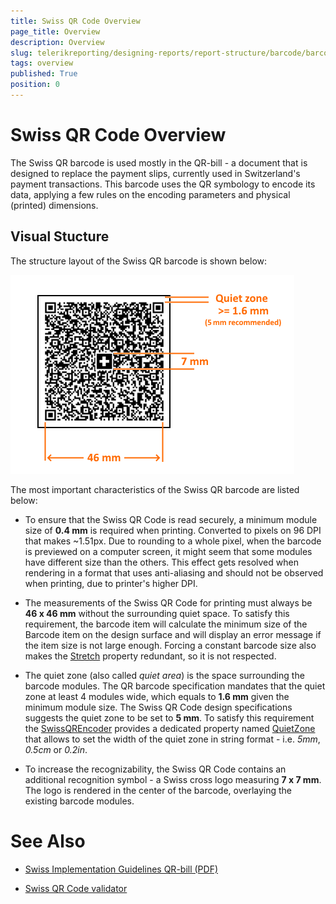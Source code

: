 ```yaml
---
title: Swiss QR Code Overview
page_title: Overview 
description: Overview
slug: telerikreporting/designing-reports/report-structure/barcode/barcode-types/2d-barcodes/swiss-qr-code/overview
tags: overview
published: True
position: 0
---
```


# Swiss QR Code Overview



The Swiss QR barcode is used mostly in the QR-bill - a document that is designed to replace the payment slips, currently used in Switzerland's payment transactions.         This barcode uses the QR symbology to encode its data, applying a few rules on the encoding parameters and physical (printed) dimensions.       

## Visual Stucture

The structure layout of the Swiss QR barcode is shown below:  

  ![barcode-swiss-qr-structure](images/Barcodes/barcode-swiss-qr-structure.png)

The most important characteristics of the Swiss QR barcode are listed below:         

* To ensure that the Swiss QR Code is read securely, a minimum module size of __0.4 mm__ is required when printing.               Converted to pixels on 96 DPI that makes ~1.51px. Due to rounding to a whole pixel, when the barcode is previewed on a computer screen,               it might seem that some modules have different size than the others.             This effect gets resolved when rendering in a format that uses anti-aliasing and should not be observed when printing, due to printer's higher DPI.             

* The measurements of the Swiss QR Code for printing must always be __46 x 46 mm__ without the surrounding quiet space.               To satisfy this requirement, the barcode item will calculate the minimum size of the Barcode item on the design surface and will display an error message if the item size is not large enough.             Forcing a constant barcode size also makes the  [Stretch](/reporting/api/Telerik.Reporting.Barcode#Telerik_Reporting_Barcode_Stretch)                property redundant, so it is not respected.             

* The quiet zone (also called *quiet area*) is the space surrounding the barcode modules.               The QR barcode specification mandates that the quiet zone at least 4 modules wide, which equals to __1.6 mm__ given the minimum module size.               The Swiss QR Code design specifications suggests the quiet zone to be set to __5 mm__.             To satisfy this requirement the  [SwissQREncoder](/reporting/api/Telerik.Reporting.Barcodes.SwissQREncoder)  provides a dedicated property named                [QuietZone](/reporting/api/Telerik.Reporting.Barcodes.SwissQREncoder#Telerik_Reporting_Barcodes_SwissQREncoder_QuietZone)                that allows to set the width of the quiet zone in string format - i.e. *5mm*, *0.5cm* or *0.2in*.             

* To increase the recognizability, the Swiss QR Code contains an additional recognition symbol - a Swiss cross logo measuring __7 x 7 mm__.                The logo is rendered in the center of the barcode, overlaying the existing barcode modules.             


# See Also


 

* [       Swiss Implementation Guidelines QR-bill (PDF)
     ](https://www.paymentstandards.ch/dam/downloads/ig-qr-bill-2019-en.pdf)

 

* [       Swiss QR Code validator
     ](https://www.swiss-qr-invoice.org/validator/)

